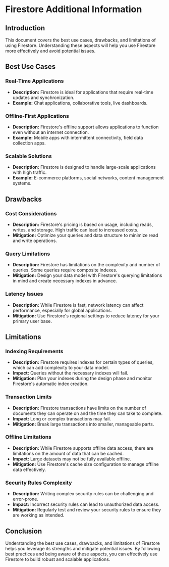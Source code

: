 # Firestore Additional Information

## Introduction
This document covers the best use cases, drawbacks, and limitations of using Firestore. Understanding these aspects will help you use Firestore more effectively and avoid potential issues.

## Best Use Cases

### Real-Time Applications
- **Description:** Firestore is ideal for applications that require real-time updates and synchronization.
- **Example:** Chat applications, collaborative tools, live dashboards.

### Offline-First Applications
- **Description:** Firestore's offline support allows applications to function even without an internet connection.
- **Example:** Mobile apps with intermittent connectivity, field data collection apps.

### Scalable Solutions
- **Description:** Firestore is designed to handle large-scale applications with high traffic.
- **Example:** E-commerce platforms, social networks, content management systems.

## Drawbacks

### Cost Considerations
- **Description:** Firestore's pricing is based on usage, including reads, writes, and storage. High traffic can lead to increased costs.
- **Mitigation:** Optimize your queries and data structure to minimize read and write operations.

### Query Limitations
- **Description:** Firestore has limitations on the complexity and number of queries. Some queries require composite indexes.
- **Mitigation:** Design your data model with Firestore's querying limitations in mind and create necessary indexes in advance.

### Latency Issues
- **Description:** While Firestore is fast, network latency can affect performance, especially for global applications.
- **Mitigation:** Use Firestore's regional settings to reduce latency for your primary user base.

## Limitations

### Indexing Requirements
- **Description:** Firestore requires indexes for certain types of queries, which can add complexity to your data model.
- **Impact:** Queries without the necessary indexes will fail.
- **Mitigation:** Plan your indexes during the design phase and monitor Firestore's automatic index creation.

### Transaction Limits
- **Description:** Firestore transactions have limits on the number of documents they can operate on and the time they can take to complete.
- **Impact:** Long or complex transactions may fail.
- **Mitigation:** Break large transactions into smaller, manageable parts.

### Offline Limitations
- **Description:** While Firestore supports offline data access, there are limitations on the amount of data that can be cached.
- **Impact:** Large datasets may not be fully available offline.
- **Mitigation:** Use Firestore's cache size configuration to manage offline data effectively.

### Security Rules Complexity
- **Description:** Writing complex security rules can be challenging and error-prone.
- **Impact:** Incorrect security rules can lead to unauthorized data access.
- **Mitigation:** Regularly test and review your security rules to ensure they are working as intended.

## Conclusion
Understanding the best use cases, drawbacks, and limitations of Firestore helps you leverage its strengths and mitigate potential issues. By following best practices and being aware of these aspects, you can effectively use Firestore to build robust and scalable applications.

